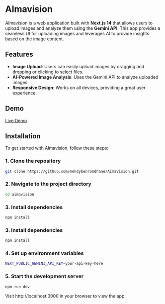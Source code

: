 # AImavision

AImavision is a web application built with **Next.js 14** that allows users to upload images and analyze them using the **Gemini API**. This app provides a seamless UI for uploading images and leverages AI to provide insights based on the image content.

## Features

- **Image Upload**: Users can easily upload images by dragging and dropping or clicking to select files.
- **AI-Powered Image Analysis**: Uses the Gemini API to analyze uploaded images.
- **Responsive Design**: Works on all devices, providing a great user experience.
  
## Demo

[Live Demo](https://ai-ma-vision.vercel.app/) 

## Installation

To get started with AImavision, follow these steps:

### 1. Clone the repository

```bash
git clone https://github.com/mehdybenromdhane/AImaVision.git
```
### 2. Navigate to the project directory

```bash
cd aimavision
```

### 3. Install dependencies

```bash
npm install
```
### 3. Install dependencies

```bash
npm install
```

### 4. Set up environment variables

```bash
NEXT_PUBLIC_GEMINI_API_KEY=your-api-key-here
```

### 5. Start the development server

```bash
npm run dev
```
Visit http://localhost:3000 in your browser to view the app.


